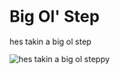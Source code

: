 <!-- TITLE: Big Ol Step -->
<!-- SUBTITLE: A quick summary of Big Ol Step -->

# Big Ol' Step
hes takin a big ol step

![hes takin a big ol steppy](https://cesque.com/storage/19/05/26/510553452757.jpg)